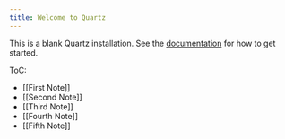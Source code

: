 ```yaml
---
title: Welcome to Quartz
---
```


This is a blank Quartz installation.
See the [documentation](https://quartz.jzhao.xyz) for how to get started.

ToC:
- [[First Note]]
- [[Second Note]]
- [[Third Note]]
- [[Fourth Note]]
- [[Fifth Note]]
